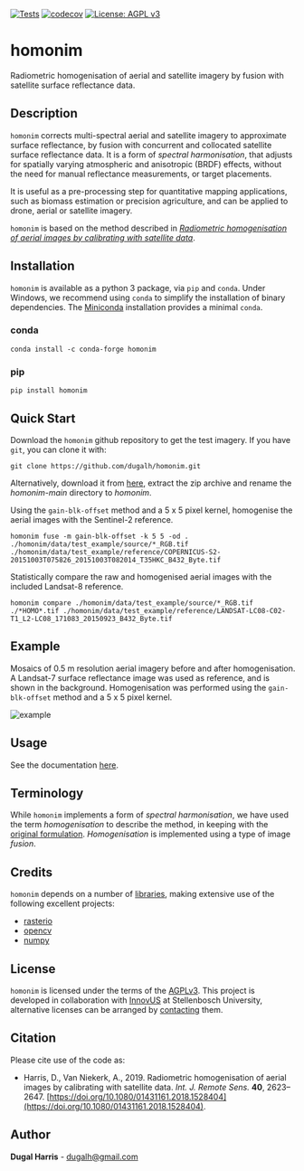 [comment]: <> ([![Publish]&#40;https://github.com/dugalh/homonim/actions/workflows/publish-pypi.yml/badge.svg&#41;]&#40;https://github.com/dugalh/homonim/actions/workflows/publish-pypi.yml&#41;)
[![Tests](https://github.com/dugalh/homonim/actions/workflows/run-unit-tests.yml/badge.svg)](https://github.com/dugalh/homonim/actions/workflows/run-unit-tests.yml)
[![codecov](https://codecov.io/gh/dugalh/homonim/branch/main/graph/badge.svg?token=A01698K96C)](https://codecov.io/gh/dugalh/homonim)
[![License: AGPL v3](https://img.shields.io/badge/License-AGPL_v3-blue.svg)](https://www.gnu.org/licenses/agpl-3.0)

# homonim

Radiometric homogenisation of aerial and satellite imagery by fusion with satellite surface reflectance data.  

## Description

`homonim` corrects multi-spectral aerial and satellite imagery to approximate surface reflectance, by fusion with concurrent and collocated satellite surface reflectance data.  It is a form of *spectral harmonisation*, that  adjusts for spatially varying atmospheric and anisotropic (BRDF) effects, without the need for manual reflectance measurements, or target placements.  

It is useful as a pre-processing step for quantitative mapping applications, such as biomass estimation or precision agriculture, and can be applied to drone, aerial or satellite imagery.  

`homonim` is based on the method described in [*Radiometric homogenisation of aerial images by calibrating with satellite data*](https://www.researchgate.net/publication/328317307_Radiometric_homogenisation_of_aerial_images_by_calibrating_with_satellite_data).

## Installation
`homonim` is available as a python 3 package, via `pip` and `conda`.  Under Windows, we recommend using `conda` to simplify the installation of binary dependencies.  The [Miniconda](https://docs.conda.io/en/latest/miniconda.html) installation provides a minimal `conda`.
### conda
```shell
conda install -c conda-forge homonim
```
### pip
```shell
pip install homonim
```

## Quick Start
Download the `homonim` github repository to get the test imagery.  If you have `git`, you can clone it with: 
```shell
git clone https://github.com/dugalh/homonim.git
```
Alternatively, download it from [here](https://github.com/dugalh/homonim/archive/refs/heads/main.zip), extract the zip archive and rename the *homonim-main* directory to *homonim*.

Using the `gain-blk-offset` method and a 5 x 5 pixel kernel, homogenise the aerial images with the Sentinel-2 reference.   
```shell
homonim fuse -m gain-blk-offset -k 5 5 -od . ./homonim/data/test_example/source/*_RGB.tif ./homonim/data/test_example/reference/COPERNICUS-S2-20151003T075826_20151003T082014_T35HKC_B432_Byte.tif
```
Statistically compare the raw and homogenised aerial images with the included Landsat-8 reference.
```shell
homonim compare ./homonim/data/test_example/source/*_RGB.tif ./*HOMO*.tif ./homonim/data/test_example/reference/LANDSAT-LC08-C02-T1_L2-LC08_171083_20150923_B432_Byte.tif
```

## Example
Mosaics of 0.5 m resolution aerial imagery before and after homogenisation.  A Landsat-7 surface reflectance image was used as reference, and is shown in the background.  Homogenisation was performed using the `gain-blk-offset` method and a 5 x 5 pixel kernel.  

![example](data/readme_eg.jpg)

## Usage
See the documentation [here](docs/usage.rst).

## Terminology
While `homonim` implements a form of *spectral harmonisation*, we have used the term *homogenisation* to describe the method, in keeping with the [original formulation](https://www.researchgate.net/publication/328317307_Radiometric_homogenisation_of_aerial_images_by_calibrating_with_satellite_data).  *Homogenisation* is implemented using a type of image *fusion*.

## Credits

`homonim` depends on a number of [libraries](meta.yaml), making extensive use of the following excellent projects:

* [rasterio](https://github.com/rasterio/rasterio)
* [opencv](https://github.com/opencv/opencv) 
* [numpy](https://github.com/numpy/numpy)

## License
`homonim` is licensed under the terms of the [AGPLv3](https://www.gnu.org/licenses/agpl-3.0.en.html).  This project is developed in collaboration with [InnovUS](https://www.innovus.co.za/) at Stellenbosch University, alternative licenses can be arranged by [contacting](mailto:sjdewet@sun.ac.za) them.

## Citation
Please cite use of the code as: 
- Harris, D., Van Niekerk, A., 2019. Radiometric homogenisation of aerial images by calibrating with satellite data. *Int. J. Remote Sens.* **40**, 2623–2647. [https://doi.org/10.1080/01431161.2018.1528404](https://doi.org/10.1080/01431161.2018.1528404). 

## Author
**Dugal Harris** - [dugalh@gmail.com](mailto:dugalh@gmail.com)
